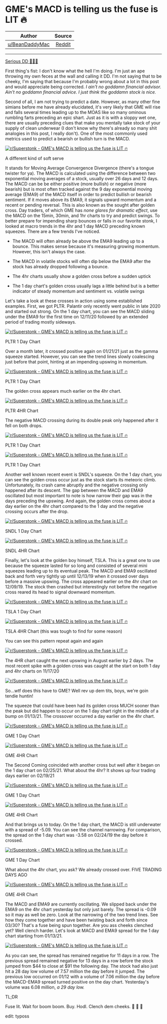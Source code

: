 GME's MACD is telling us the fuse is LIT 🔥
===========================================

| Author       | Source       | 
| :-------------: |:-------------:|
|  [u/BeanDaddyMac](https://www.reddit.com/user/BeanDaddyMac/) | [Reddit](https://www.reddit.com/r/Superstonk/comments/mm1yie/gmes_macd_is_telling_us_the_fuse_is_lit/) | 

---

[Serious DD 👨‍🔬🔬](https://www.reddit.com/r/Superstonk/search?q=flair_name%3A%22Serious%20DD%20%F0%9F%91%A8%E2%80%8D%F0%9F%94%AC%F0%9F%94%AC%22&restrict_sr=1)

First thing's fist: I don't know what the hell I'm doing. I'm just an ape throwing my own feces at the wall and calling it DD. I'm not saying that to be cheeky, I'm saying that because I'm probably wrong about a lot in this post and would appreciate being corrected. *I ain't no goddamn financial advisor. Ain't no goddamn financial advice. I just think the goddamn stock is nice.*

Second of all, I am not trying to predict a date. However, as many other fine simians before me have already elucidated, it's very likely that GME will rise and falls several times leading up to the MOAS like so many ominous rumbling farts preceding an epic shart. Just as it is with a sloppy wet one, there are usually preceding clues that make you mentally take stock of your supply of clean underwear (I don't know why there's already so many shit analogies in this post, I really don't). One of the most commonly used metrics used to predict a bearish or bullish turn is the MACD.

[![r/Superstonk - GME's MACD is telling us the fuse is LIT 🔥](https://preview.redd.it/zvdxof79hqr61.png?width=680&format=png&auto=webp&s=a3de6bf925676a4b039270ea48838d5e25e30314)](https://preview.redd.it/zvdxof79hqr61.png?width=680&format=png&auto=webp&s=a3de6bf925676a4b039270ea48838d5e25e30314)

A different kind of soft serve

It stands for Moving Average Convergence Divergence (there's a tongue twister for ya). The MACD is calculated using the difference between two exponential moving averages of a stock, usually over 26 days and 12 days. The MACD can be be either positive (more bullish) or negative (more bearish) but is most often tracked against the 9 day exponential moving average (EMA9) of the MACD itself in order to predict bullish or bearish sentiment. If it moves above its EMA9, it signals upward momentum and a recent or pending reversal. This is also known as the sought after golden cross. Day traders, of which GME has *none* *glares for dramatic effect*, use the MACD on the 15min, 30min, and 1hr charts to try and predict swings. To better prepare for impending sharp bounces or falls in our favorite stonk, I looked at macro trends in the 4hr and 1 day MACD preceding known squeezes. There are a few trends I've noticed.

-   The MACD will often already be above the EMA9 leading up to a bounce. This makes sense because it's measuring growing momentum. However, this isn't always the case.

-   The MACD in volatile stocks will often dip below the EMA9 after the stock has already dropped following a bounce.

-   The 4hr charts usually show a golden cross before a sudden uptick

-   The 1 day chart's golden cross usually lags a little behind but is a better indicator of steady momentum and sentiment vs. volatile swings

Let's take a look at these crosses in action using some established examples. First, we got PLTR. Palantir only recently went public in late 2020 and started out strong. On the 1 day chart, you can see the MACD sliding under the EMA9 for the first time on 12/11/20 followed by an extended period of trading mostly sideways.

[![r/Superstonk - GME's MACD is telling us the fuse is LIT 🔥](https://preview.redd.it/xyqr9mkrmqr61.png?width=1635&format=png&auto=webp&s=2da74c220fb13529104a7715b1adc5c08bb9c0c6)](https://preview.redd.it/xyqr9mkrmqr61.png?width=1635&format=png&auto=webp&s=2da74c220fb13529104a7715b1adc5c08bb9c0c6)

PLTR 1 Day Chart

Over a month later, it crossed positive again on 01/21/21 just as the gamma squeeze started. However, you can see the trend lines slowly coalescing just before that point, hinting at an impending upswing in momentum.

[![r/Superstonk - GME's MACD is telling us the fuse is LIT 🔥](https://preview.redd.it/a2onj9denqr61.png?width=1631&format=png&auto=webp&s=3dad48d17ba21f4ae8927b1ea5723f8d5058def7)](https://preview.redd.it/a2onj9denqr61.png?width=1631&format=png&auto=webp&s=3dad48d17ba21f4ae8927b1ea5723f8d5058def7)

PLTR 1 Day Chart

The golden cross appears much earlier on the 4hr chart.

[![r/Superstonk - GME's MACD is telling us the fuse is LIT 🔥](https://preview.redd.it/pw2j1t47pqr61.png?width=1629&format=png&auto=webp&s=221c0725469a91b011ba8c239dbb00823a658677)](https://preview.redd.it/pw2j1t47pqr61.png?width=1629&format=png&auto=webp&s=221c0725469a91b011ba8c239dbb00823a658677)

PLTR 4HR Chart

The negative MACD crossing during its double peak only happened after it fell on both drops.

[![r/Superstonk - GME's MACD is telling us the fuse is LIT 🔥](https://preview.redd.it/7kudvcrunqr61.png?width=1631&format=png&auto=webp&s=c25b5a3812a30ad108f035d1064e21784cba76f1)](https://preview.redd.it/7kudvcrunqr61.png?width=1631&format=png&auto=webp&s=c25b5a3812a30ad108f035d1064e21784cba76f1)

PLTR 1 Day Chart

[![r/Superstonk - GME's MACD is telling us the fuse is LIT 🔥](https://preview.redd.it/a3p3ufsloqr61.png?width=1635&format=png&auto=webp&s=3769796c5212ed5e63928dd04c28e4d4325853d9)](https://preview.redd.it/a3p3ufsloqr61.png?width=1635&format=png&auto=webp&s=3769796c5212ed5e63928dd04c28e4d4325853d9)

PLTR 1 Day Chart

Another well known recent event is SNDL's squeeze. On the 1 day chart, you can see the golden cross occur just as the stock starts its meteoric climb. Unfortunately, its crash came abruptly and the negative crossing only happened after its descent. The gap between the MACD and EMA9 oscillated but most important to note is how narrow their gap was in the days preceding the upswing. And again, the golden cross comes about a day earlier on the 4hr chart compared to the 1 day and the negative crossing occurs after the drop.

[![r/Superstonk - GME's MACD is telling us the fuse is LIT 🔥](https://preview.redd.it/4ns9it8drqr61.png?width=1628&format=png&auto=webp&s=1dc38f652787fb5cfa9a5704ad1c4cad5a6a0a42)](https://preview.redd.it/4ns9it8drqr61.png?width=1628&format=png&auto=webp&s=1dc38f652787fb5cfa9a5704ad1c4cad5a6a0a42)

SNDL 1 Day Chart

[![r/Superstonk - GME's MACD is telling us the fuse is LIT 🔥](https://preview.redd.it/9pn0b28jrqr61.png?width=1626&format=png&auto=webp&s=88e56e396062672e00a11efb953a60058e37dd24)](https://preview.redd.it/9pn0b28jrqr61.png?width=1626&format=png&auto=webp&s=88e56e396062672e00a11efb953a60058e37dd24)

SNDL 4HR Chart

Finally, let's look at the golden boy himself, TSLA. This is a great one to use because the squeeze lasted for so long and consisted of several mini squeezes leading up to its eventual peak. The MACD and EMA9 oscillated back and forth very tightly up until 12/13/19 when it crossed over days before a massive upswing. The cross appeared earlier on the 4hr chart on 12/09/19. The stock then crashed but interestingly not before the negative cross reared its head to signal downward momentum.

[![r/Superstonk - GME's MACD is telling us the fuse is LIT 🔥](https://preview.redd.it/3wh0vh4osqr61.png?width=1897&format=png&auto=webp&s=e1b4902b644c1ea93f7891ebb01bee062910cdbe)](https://preview.redd.it/3wh0vh4osqr61.png?width=1897&format=png&auto=webp&s=e1b4902b644c1ea93f7891ebb01bee062910cdbe)

TSLA 1 Day Chart

[![r/Superstonk - GME's MACD is telling us the fuse is LIT 🔥](https://preview.redd.it/882az045vqr61.png?width=893&format=png&auto=webp&s=c913566f5d7adb7945f2716d8777b85b6716a3d2)](https://preview.redd.it/882az045vqr61.png?width=893&format=png&auto=webp&s=c913566f5d7adb7945f2716d8777b85b6716a3d2)

TSLA 4HR Chart (this was tough to find for some reason)

You can see this pattern repeat again and again

[![r/Superstonk - GME's MACD is telling us the fuse is LIT 🔥](https://preview.redd.it/tk76vo3i4rr61.png?width=1902&format=png&auto=webp&s=50b76a996380d894036f5940eca38de52f02d41b)](https://preview.redd.it/tk76vo3i4rr61.png?width=1902&format=png&auto=webp&s=50b76a996380d894036f5940eca38de52f02d41b)

The 4HR chart caught the next upswing in August earlier by 2 days. The most recent spike with a golden cross was caught at the start on both 1 day and 4hr charts on 11/17/20

[![r/Superstonk - GME's MACD is telling us the fuse is LIT 🔥](https://preview.redd.it/x79ke0c35rr61.png?width=2836&format=png&auto=webp&s=68c4dd27d5d5e178dcf1e37dc6298d275fd6ddaa)](https://preview.redd.it/x79ke0c35rr61.png?width=2836&format=png&auto=webp&s=68c4dd27d5d5e178dcf1e37dc6298d275fd6ddaa)

So...wtf does this have to GME? Well rev up dem tits, boys, we're goin tendie huntin!

The squeeze that could have been had its golden cross MUCH sooner than the peak but did happen to occur on the 1 day chart right in the middle of a bump on 01/13/21. The crossover occurred a day earlier on the 4hr chart.

[![r/Superstonk - GME's MACD is telling us the fuse is LIT 🔥](https://preview.redd.it/uemio3llyqr61.png?width=1907&format=png&auto=webp&s=9570f6c47b7cad0923d0ff2bebef01190e42b731)](https://preview.redd.it/uemio3llyqr61.png?width=1907&format=png&auto=webp&s=9570f6c47b7cad0923d0ff2bebef01190e42b731)

GME 1 Day Chart

[![r/Superstonk - GME's MACD is telling us the fuse is LIT 🔥](https://preview.redd.it/ce16g1sxyqr61.png?width=1915&format=png&auto=webp&s=991fd35b85d04ee8aa1aaa84a3d44a8f1bb71f09)](https://preview.redd.it/ce16g1sxyqr61.png?width=1915&format=png&auto=webp&s=991fd35b85d04ee8aa1aaa84a3d44a8f1bb71f09)

GME 4HR Chart

The Second Coming coincided with another cross but well after it began on the 1 day chart on 02/25/21. What about the 4hr? It shows up four trading days earlier on 02/19/21

[![r/Superstonk - GME's MACD is telling us the fuse is LIT 🔥](https://preview.redd.it/kfse4kx8zqr61.png?width=1911&format=png&auto=webp&s=e1ce031cbb851d2eb9323db1361de6dff350fa5c)](https://preview.redd.it/kfse4kx8zqr61.png?width=1911&format=png&auto=webp&s=e1ce031cbb851d2eb9323db1361de6dff350fa5c)

GME 1 Day Chart

[![r/Superstonk - GME's MACD is telling us the fuse is LIT 🔥](https://preview.redd.it/p67e6aoszqr61.png?width=1909&format=png&auto=webp&s=706a43ebab9fae4813e955142fb5f5da4d5d9f10)](https://preview.redd.it/p67e6aoszqr61.png?width=1909&format=png&auto=webp&s=706a43ebab9fae4813e955142fb5f5da4d5d9f10)

GME 4HR Chart

And that brings us to today. On the 1 day chart, the MACD is still underwater with a spread of -5.09. You can see the channel narrowing. For comparison, the spread on the 1 day chart was -3.58 on 02/24/19 the day before it crossed.

[![r/Superstonk - GME's MACD is telling us the fuse is LIT 🔥](https://preview.redd.it/mtp4a2kj0rr61.png?width=1907&format=png&auto=webp&s=519524b75b1b75899583fc06f71a0f6818fa9981)](https://preview.redd.it/mtp4a2kj0rr61.png?width=1907&format=png&auto=webp&s=519524b75b1b75899583fc06f71a0f6818fa9981)

GME 1 Day Chart

What about the 4hr chart, you ask? We already crossed over. FIVE TRADING DAYS AGO

[![r/Superstonk - GME's MACD is telling us the fuse is LIT 🔥](https://preview.redd.it/2820zf191rr61.png?width=1909&format=png&auto=webp&s=c3a82d9c9c323a08e095b72c9d54d310cdc2ac22)](https://preview.redd.it/2820zf191rr61.png?width=1909&format=png&auto=webp&s=c3a82d9c9c323a08e095b72c9d54d310cdc2ac22)

GME 4HR Chart

The MACD and EMA9 are currently oscillating. We slipped back under the EMA9 on the 4hr chart yesterday but only just barely. The spread is -0.09 so it may as well be zero. Look at the narrowing of the two trend lines. See how they come together and have been twisting back and forth since 03/30? That's a fuse being spun together. Are you ass cheeks clenched yet? Well clench harder. Let's look at MACD and EMA9 spread for the 1 day chart starting from 01/13/21.

[![r/Superstonk - GME's MACD is telling us the fuse is LIT 🔥](https://preview.redd.it/jo2gytjc2rr61.png?width=154&format=png&auto=webp&s=dad0f96b9e2c658ba070fc0f9ea90235a464655a)](https://preview.redd.it/jo2gytjc2rr61.png?width=154&format=png&auto=webp&s=dad0f96b9e2c658ba070fc0f9ea90235a464655a)

As you can see, the spread has remained negative for 11 days in a row. The previous spread remained negative for 13 days in a row before the stock jumped from $44 to close at $91 the following day. The stock had also just hit a 28 day low volume of 7.57 million the day before it jumped. The previous low occurred on 01/12 with a volume of 7.06 million the day before the MACD-EMA9 spread turned positive on the day chart. Yesterday's volume was 6.08 million, *a 29 day low.*

TL;DR

Fuse lit. Wait for boom boom. Buy. Hodl. Clench dem cheeks. 🚀 🚀 🚀

edit: typoss
